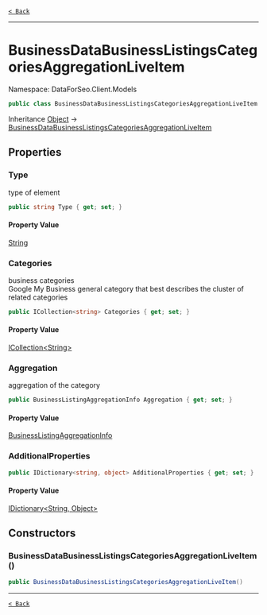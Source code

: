 [`< Back`](./)

---

# BusinessDataBusinessListingsCategoriesAggregationLiveItem

Namespace: DataForSeo.Client.Models

```csharp
public class BusinessDataBusinessListingsCategoriesAggregationLiveItem
```

Inheritance [Object](https://docs.microsoft.com/en-us/dotnet/api/system.object) → [BusinessDataBusinessListingsCategoriesAggregationLiveItem](./dataforseo.client.models.businessdatabusinesslistingscategoriesaggregationliveitem)

## Properties

### **Type**

type of element

```csharp
public string Type { get; set; }
```

#### Property Value

[String](https://docs.microsoft.com/en-us/dotnet/api/system.string)<br>

### **Categories**

business categories
 <br>Google My Business general category that best describes the cluster of related categories

```csharp
public ICollection<string> Categories { get; set; }
```

#### Property Value

[ICollection&lt;String&gt;](https://docs.microsoft.com/en-us/dotnet/api/system.collections.generic.icollection-1)<br>

### **Aggregation**

aggregation of the category

```csharp
public BusinessListingAggregationInfo Aggregation { get; set; }
```

#### Property Value

[BusinessListingAggregationInfo](./dataforseo.client.models.businesslistingaggregationinfo)<br>

### **AdditionalProperties**

```csharp
public IDictionary<string, object> AdditionalProperties { get; set; }
```

#### Property Value

[IDictionary&lt;String, Object&gt;](https://docs.microsoft.com/en-us/dotnet/api/system.collections.generic.idictionary-2)<br>

## Constructors

### **BusinessDataBusinessListingsCategoriesAggregationLiveItem()**

```csharp
public BusinessDataBusinessListingsCategoriesAggregationLiveItem()
```

---

[`< Back`](./)
